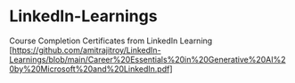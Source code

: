 # LinkedIn-Learnings
Course Completion Certificates from LinkedIn Learning
[https://github.com/amitrajitroy/LinkedIn-Learnings/blob/main/Career%20Essentials%20in%20Generative%20AI%20by%20Microsoft%20and%20LinkedIn.pdf]

